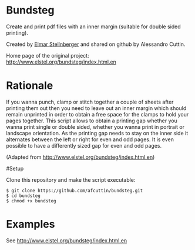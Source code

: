 # Bundsteg

Create and print pdf files with an inner margin (suitable for double sided printing).


Created by [Elmar Stellnberger](http://www.elstel.org/index.html.en) and shared on github by Alessandro Cuttin.

Home page of the original project: http://www.elstel.org/bundsteg/index.html.en

# Rationale

If you wanna punch, clamp or stitch together a couple of sheets after printing them out then you need to leave out an inner margin which should remain unprinted in order to obtain a free space for the clamps to hold your pages together.
This script allows to obtain a printing gap whether you wanna print single or double sided, whether you wanna print in portrait or landscape orientation.
As the printing gap needs to stay on the inner side it alternates between the left or right for even and odd pages.
It is even possible to have a differently sized gap for even and odd pages.


(Adapted from http://www.elstel.org/bundsteg/index.html.en)

#Setup

Clone this repository and make the script executable:
```shell
$ git clone https://github.com/afcuttin/bundsteg.git
$ cd bundsteg
$ chmod +x bundsteg
```

# Examples

See http://www.elstel.org/bundsteg/index.html.en